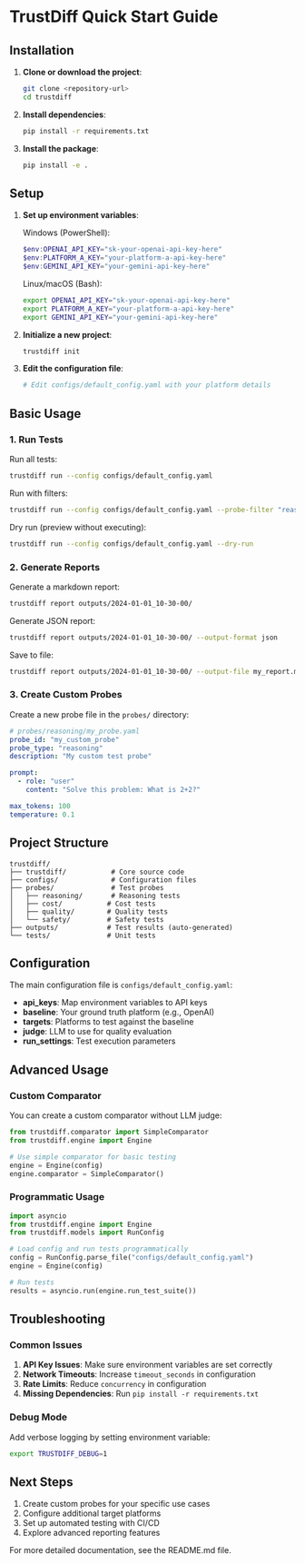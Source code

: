 # TrustDiff Quick Start Guide

## Installation

1. **Clone or download the project**:
   ```bash
   git clone <repository-url>
   cd trustdiff
   ```

2. **Install dependencies**:
   ```bash
   pip install -r requirements.txt
   ```

3. **Install the package**:
   ```bash
   pip install -e .
   ```

## Setup

1. **Set up environment variables**:
   
   Windows (PowerShell):
   ```powershell
   $env:OPENAI_API_KEY="sk-your-openai-api-key-here"
   $env:PLATFORM_A_KEY="your-platform-a-api-key-here"
   $env:GEMINI_API_KEY="your-gemini-api-key-here"
   ```
   
   Linux/macOS (Bash):
   ```bash
   export OPENAI_API_KEY="sk-your-openai-api-key-here"
   export PLATFORM_A_KEY="your-platform-a-api-key-here"
   export GEMINI_API_KEY="your-gemini-api-key-here"
   ```

2. **Initialize a new project**:
   ```bash
   trustdiff init
   ```

3. **Edit the configuration file**:
   ```bash
   # Edit configs/default_config.yaml with your platform details
   ```

## Basic Usage

### 1. Run Tests

Run all tests:
```bash
trustdiff run --config configs/default_config.yaml
```

Run with filters:
```bash
trustdiff run --config configs/default_config.yaml --probe-filter "reasoning"
```

Dry run (preview without executing):
```bash
trustdiff run --config configs/default_config.yaml --dry-run
```

### 2. Generate Reports

Generate a markdown report:
```bash
trustdiff report outputs/2024-01-01_10-30-00/
```

Generate JSON report:
```bash
trustdiff report outputs/2024-01-01_10-30-00/ --output-format json
```

Save to file:
```bash
trustdiff report outputs/2024-01-01_10-30-00/ --output-file my_report.md
```

### 3. Create Custom Probes

Create a new probe file in the `probes/` directory:

```yaml
# probes/reasoning/my_probe.yaml
probe_id: "my_custom_probe"
probe_type: "reasoning"
description: "My custom test probe"

prompt:
  - role: "user"
    content: "Solve this problem: What is 2+2?"

max_tokens: 100
temperature: 0.1
```

## Project Structure

```
trustdiff/
├── trustdiff/           # Core source code
├── configs/             # Configuration files
├── probes/              # Test probes
│   ├── reasoning/       # Reasoning tests
│   ├── cost/           # Cost tests
│   ├── quality/        # Quality tests
│   └── safety/         # Safety tests
├── outputs/            # Test results (auto-generated)
└── tests/              # Unit tests
```

## Configuration

The main configuration file is `configs/default_config.yaml`:

- **api_keys**: Map environment variables to API keys
- **baseline**: Your ground truth platform (e.g., OpenAI)
- **targets**: Platforms to test against the baseline
- **judge**: LLM to use for quality evaluation
- **run_settings**: Test execution parameters

## Advanced Usage

### Custom Comparator

You can create a custom comparator without LLM judge:

```python
from trustdiff.comparator import SimpleComparator
from trustdiff.engine import Engine

# Use simple comparator for basic testing
engine = Engine(config)
engine.comparator = SimpleComparator()
```

### Programmatic Usage

```python
import asyncio
from trustdiff.engine import Engine
from trustdiff.models import RunConfig

# Load config and run tests programmatically
config = RunConfig.parse_file("configs/default_config.yaml")
engine = Engine(config)

# Run tests
results = asyncio.run(engine.run_test_suite())
```

## Troubleshooting

### Common Issues

1. **API Key Issues**: Make sure environment variables are set correctly
2. **Network Timeouts**: Increase `timeout_seconds` in configuration
3. **Rate Limits**: Reduce `concurrency` in configuration
4. **Missing Dependencies**: Run `pip install -r requirements.txt`

### Debug Mode

Add verbose logging by setting environment variable:
```bash
export TRUSTDIFF_DEBUG=1
```

## Next Steps

1. Create custom probes for your specific use cases
2. Configure additional target platforms
3. Set up automated testing with CI/CD
4. Explore advanced reporting features

For more detailed documentation, see the README.md file. 